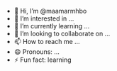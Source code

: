 - 👋 Hi, I’m @maamarmhbo
- 👀 I’m interested in ...
- 🌱 I’m currently learning ...
- 💞️ I’m looking to collaborate on ...
- 📫 How to reach me ...
- 😄 Pronouns: ...
- ⚡ Fun fact: learning

<!---
maamarmhbo/maamarmhbo is a ✨ special ✨ repository because its `README.md` (this file) appears on your GitHub profile.
You can click the Preview link to take a look at your changes.
--->
